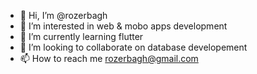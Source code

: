 - 👋 Hi, I’m @rozerbagh
- 👀 I’m interested in web & mobo apps development
- 🌱 I’m currently learning flutter
- 💞️ I’m looking to collaborate on database developement
- 📫 How to reach me rozerbagh@gmail.com

<!---
rozerbagh/rozerbagh is a ✨ special ✨ repository because its `README.md` (this file) appears on your GitHub profile.
You can click the Preview link to take a look at your changes.
--->
